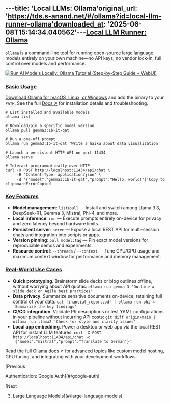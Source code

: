 ---title: 'Local LLMs: Ollama'original_url: 'https://tds.s-anand.net/#/ollama?id=local-llm-runner-ollama'downloaded_at: '2025-06-08T15:14:34.040562'---[Local LLM Runner: Ollama](#/ollama?id=local-llm-runner-ollama)
---------------------------------------------------------------

[`ollama`](https://github.com/ollama/ollama) is a command-line tool for running open-source large language models entirely on your own machine—no API keys, no vendor lock-in, full control over models and performance.

[![Run AI Models Locally: Ollama Tutorial (Step-by-Step Guide + WebUI)](https://i.ytimg.com/vi_webp/Lb5D892-2HY/sddefault.webp)](https://youtu.be/Lb5D892-2HY)

### [Basic Usage](#/ollama?id=basic-usage)

[Download Ollama for macOS, Linux, or Windows](https://ollama.com/) and add the binary to your `PATH`. See the full [Docs ↗](https://ollama.com/docs) for installation details and troubleshooting.

```
# List installed and available models
ollama list

# Download/pin a specific model version
ollama pull gemma3:1b-it-qat

# Run a one-off prompt
ollama run gemma3:1b-it-qat 'Write a haiku about data visualization'

# Launch a persistent HTTP API on port 11434
ollama serve

# Interact programmatically over HTTP
curl -X POST http://localhost:11434/api/chat \
     -H 'Content-Type: application/json' \
     -d '{"model":"gemma3:1b-it-qat","prompt":"Hello, world!"}'Copy to clipboardErrorCopied
```

### [Key Features](#/ollama?id=key-features)

* **Model management**: `list`/`pull` — Install and switch among Llama 3.3, DeepSeek-R1, Gemma 3, Mistral, Phi-4, and more.
* **Local inference**: `run` — Execute prompts entirely on-device for privacy and zero latency beyond hardware limits.
* **Persistent server**: `serve` — Expose a local REST API for multi-session chats and integration into scripts or apps.
* **Version pinning**: `pull model:tag` — Pin exact model versions for reproducible demos and experiments.
* **Resource control**: `--threads` / `--context` — Tune CPU/GPU usage and maximum context window for performance and memory management.

### [Real-World Use Cases](#/ollama?id=real-world-use-cases)

* **Quick prototyping**. Brainstorm slide decks or blog outlines offline, without worrying about API quotas: `ollama run gemma-3 'Outline a slide deck on Agile best practices'`
* **Data privacy**. Summarize sensitive documents on-device, retaining full control of your data: `cat financial_report.pdf | ollama run phi-4 'Summarize the key findings'`
* **CI/CD integration**. Validate PR descriptions or test YAML configurations in your pipeline without incurring API costs: `git diff origin/main | ollama run llama2 'Check for style and clarity issues'`
* **Local app embedding**. Power a desktop or web app via the local REST API for instant LLM features: `curl -X POST http://localhost:11434/api/chat -d '{"model":"mistral","prompt":"Translate to German"}'`

Read the full [Ollama docs ↗](https://github.com/ollama/ollama/tree/main/docs) for advanced topics like custom model hosting, GPU tuning, and integrating with your development workflows.

[Previous

Authentication: Google Auth](#/google-auth)

[Next

3. Large Language Models](#/large-language-models)